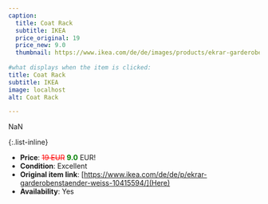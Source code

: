 ```yaml
---
caption:
  title: Coat Rack
  subtitle: IKEA
  price_original: 19
  price_new: 9.0
  thumbnail: https://www.ikea.com/de/de/images/products/ekrar-garderobenstaender-weiss__0710637_pe727670_s5.jpg
  
#what displays when the item is clicked:
title: Coat Rack
subtitle: IKEA
image: localhost
alt: Coat Rack

---
```

NaN

{:.list-inline} 
- **Price**: <span style="color:red"><del>19 EUR</del></span> <span style="color:green">**9.0**</span> EUR!
- **Condition**: Excellent
- **Original item link**: [https://www.ikea.com/de/de/p/ekrar-garderobenstaender-weiss-10415594/](Here)
- **Availability**: Yes
